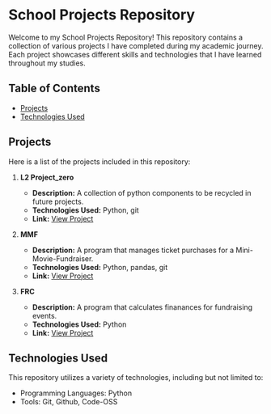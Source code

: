 # School Projects Repository

Welcome to my School Projects Repository! This repository contains a collection of various projects I have completed during my academic journey. Each project showcases different skills and technologies that I have learned throughout my studies.

## Table of Contents

- [Projects](#projects)
- [Technologies Used](#technologies-used)

## Projects

Here is a list of the projects included in this repository:

1. **L2 Project_zero**
   - **Description:** A collection of python components to be recycled in future projects.
   - **Technologies Used:** Python, git
   - **Link:** [View Project](https://github.com/OthoCrow/school/tree/main/2025-L2-Project_Zero)

2. **MMF**
   - **Description:** A program that manages ticket purchases for a Mini-Movie-Fundraiser.
   - **Technologies Used:** Python, pandas, git
   - **Link:** [View Project](https://github.com/OthoCrow/school/tree/main/MMF)

3. **FRC**
   - **Description:** A program that calculates finanances for fundraising events.
   - **Technologies Used:** Python
   - **Link:** [View Project](https://github.com/OthoCrow/school/tree/main/FRC)


## Technologies Used

This repository utilizes a variety of technologies, including but not limited to:

- Programming Languages: Python
- Tools: Git, Github, Code-OSS